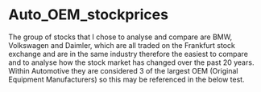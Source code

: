 # Auto_OEM_stockprices
The group of stocks that I chose to analyse and compare are BMW, Volkswagen and Daimler, which are all traded on the Frankfurt stock exchange and are in the same industry therefore the easiest to compare and to analyse how the stock market has changed over the past 20 years. Within Automotive they are considered 3 of the largest OEM (Original Equipment Manufacturers) so this may be referenced in the below test.
